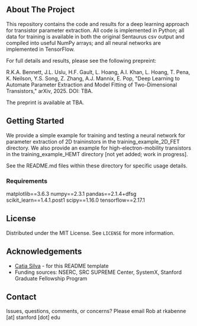 <!-- ABOUT THE PROJECT -->
## About The Project

This repository contains the code and results for a deep learning approach for
transistor parameter extraction. All code is implemented in Python; all data for
training is available in both the original Sentaurus csv output and compiled 
into useful NumPy arrays; and all neural networks are implemented in TensorFlow.

For full details and results, please see the following prepreint:

R.K.A. Bennett, J.L. Uslu, H.F. Gault, L. Hoang, A.I. Khan, L. Hoang, T. Pena,
K. Neilson, Y.S. Song, Z. Zhang, A.J. Mannix, E. Pop, "Deep Learning to Automate 
Parameter Extraction and Model Fitting of Two-Dimensional Transistors," arXiv,
2025. DOI: TBA.

The preprint is available at TBA.

<!-- GETTING STARTED -->
## Getting Started

We provide a simple example for training and testing a neural network for 
parameter extraction of 2D traininstors in the training_example_2D_FET 
directory. We also provide an example for high-electron-mobility transistors
in the training_example_HEMT directory [not yet added; work in progress].

See the README.md files within these directory for specific usage details.

<!-- REQUIREMENTS -->
### Requirements

matplotlib==3.6.3
numpy==2.3.1
pandas==2.1.4+dfsg
scikit_learn==1.4.1.post1
scipy==1.16.0
tensorflow==2.17.1

<!-- LICENSE -->
## License

Distributed under the MIT License. See `LICENSE` for more information.

<!-- ACKNOWLEDGEMENTS -->
## Acknowledgements

* [Catia Silva](https://faculty.eng.ufl.edu/catia-silva/) - for this README 
template
* Funding sources: NSERC, SRC SUPREME Center, SystemX, Stanford Graduate 
Fellowship Program

<!-- CONTACT -->
## Contact

Issues, questions, comments, or concerns? Please email Rob at 
rkabenne [at] stanford [dot] edu
